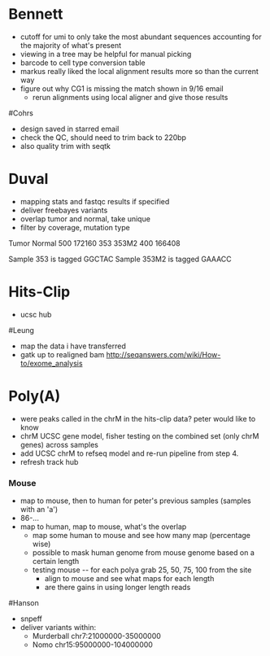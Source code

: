 # Bennett
+ cutoff for umi to only take the most abundant sequences accounting for the majority of what's present
+ viewing in a tree may be helpful for manual picking
+ barcode to cell type conversion table
+ markus really liked the local alignment results more so than the current way
+ figure out why CG1 is missing the match shown in 9/16 email
    + rerun alignments using local aligner and give those results

#Cohrs
+ design saved in starred email
+ check the QC, should need to trim back to 220bp
+ also quality trim with seqtk

# Duval
+ mapping stats and fastqc results if specified
+ deliver freebayes variants
+ overlap tumor and normal, take unique
+ filter by coverage, mutation type

Tumor   Normal
500     172160
353     353M2
400     166408

Sample 353 is tagged GGCTAC
Sample 353M2 is tagged GAAACC

# Hits-Clip
+ ucsc hub

#Leung
+ map the data i have transferred
+ gatk up to realigned bam
http://seqanswers.com/wiki/How-to/exome_analysis

# Poly(A)
+ were peaks called in the chrM in the hits-clip data? peter would like to know
+ chrM UCSC gene model, fisher testing on the combined set (only chrM genes) across samples
+ add UCSC chrM to refseq model and re-run pipeline from step 4.
+ refresh track hub

### Mouse
+ map to mouse, then to human for peter's previous samples (samples with an 'a')
+ 86-...
+ map to human, map to mouse, what's the overlap
    + map some human to mouse and see how many map (percentage wise)
    + possible to mask human genome from mouse genome based on a certain length
    + testing mouse -- for each polya grab 25, 50, 75, 100 from the site
        + align to mouse and see what maps for each length
        + are there gains in using longer length reads


#Hanson
+ snpeff
+ deliver variants within:
    + Murderball  chr7:21000000-35000000
    + Nomo        chr15:95000000-104000000